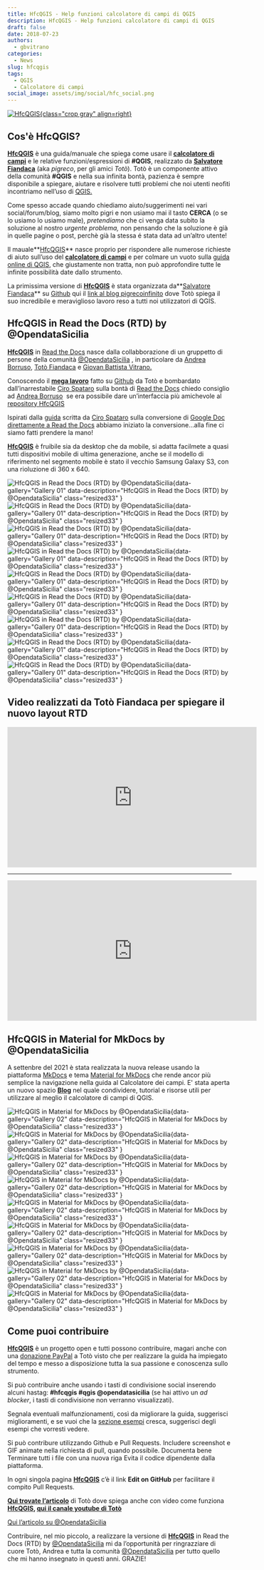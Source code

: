 ```yaml
---
title: HfcQGIS - Help funzioni calcolatore di campi di QGIS
description: HfcQGIS - Help funzioni calcolatore di campi di QGIS
draft: false
date: 2018-07-23
authors:
  - gbvitrano
categories:
  - News
slug: hfcqgis 
tags:
  - QGIS
  - Calcolatore di campi
social_image: assets/img/social/hfc_social.png
---  
```

<style>.md-typeset code { background-color: #fff0;}  </style>
[![HfcQGIS](hfc_social.png "HfcQGIS: Help funzioni calcolatore di campi di QGIS" ){class="crop gray" align=right}](index.md) 

## Cos'è HfcQGIS?
**[HfcQGIS](http://hfcqgis.opendatasicilia.it/it/latest/index.html)** è una guida/manuale che spiega come usare il **[calcolatore di campi](http://hfcqgis.opendatasicilia.it/it/latest/calcolatore_campi/index.html)** e le relative funzioni/espressioni di **#QGIS**, realizzato da **[Salvatore Fiandaca](https://pigrecoinfinito.wordpress.com/)** (aka _pigreco_, per gli amici _Totò_). Totò è un componente attivo della comunità **#QGIS** e nella sua infinita bontà, pazienza è sempre disponibile a spiegare, aiutare e risolvere tutti problemi che noi utenti neofiti incontriamo nell’uso di [QGIS.](https://qgis.org/it/site/)<!-- more -->

Come spesso accade quando chiediamo aiuto/suggerimenti nei vari social/forum/blog, siamo molto pigri e non usiamo mai il tasto **CERCA** (o se lo usiamo lo usiamo male), _pretendiamo_ che ci venga data subito la soluzione al nostro _urgente problema,_ non pensando che la soluzione è già in quelle pagine o post, perchè già la stessa é stata data ad un’altro utente!

Il mauale**[HfcQGIS](http://hfcqgis.opendatasicilia.it/it/latest/index.html)** nasce proprio per rispondere alle numerose richieste di aiuto sull’uso del **[calcolatore di campi](http://hfcqgis.opendatasicilia.it/it/latest/calcolatore_campi/index.html)** e per colmare un vuoto sulla [guida online di QGIS](https://qgis.org/it/docs/index.html), che giustamente non tratta, non può approfondire tutte le infinite possibilità date dallo strumento.

La primissima versione di **[HfcQGIS](http://hfcqgis.opendatasicilia.it/it/latest/index.html)** è stata organizzata da**[Salvatore Fiandaca](https://pigrecoinfinito.wordpress.com/)** su [Github](https://github.com/pigreco/HfcQGIS/blob/master/README.md) qui il [link al blog pigrecoinfinito](https://pigrecoinfinito.wordpress.com/2018/05/21/hfcqgis/) dove Totò spiega il suo incredibile e meraviglioso lavoro reso a tutti noi utilizzatori di QGIS.

## HfcQGIS in Read the Docs (RTD) by @OpendataSicilia
**[HfcQGIS](http://hfcqgis.opendatasicilia.it/it/latest/index.html)** in [Read the Docs](https://docs.readthedocs.io/en/latest/index.html#) nasce dalla collabborazione di un gruppetto di persone della comunità [@OpendataSicilia](http://opendatasicilia.it/) , in particolare da [Andrea Borruso](https://twitter.com/aborruso), [Totò Fiandaca](https://twitter.com/totofiandaca) e [Giovan Battista Vitrano.](https://twitter.com/gbvitrano)

Conoscendo il **[mega lavoro](https://github.com/pigreco/HfcQGIS)** fatto su [Github](https://github.com/pigreco/HfcQGIS) da Totò e bombardato dall’inarrestabile [Ciro Spataro](https://twitter.com/cirospat) sulla bontà di [Read the Docs](https://docs.readthedocs.io/en/latest/index.html#) chiedo consiglio ad [Andrea Borruso](https://twitter.com/aborruso)  se era possibile dare un’interfaccia più amichevole al [repository HfcQGIS](https://github.com/pigreco/HfcQGIS)

Ispirati dalla [guida](http://googledocs.readthedocs.io/it/latest/) scritta da [Ciro Spataro](https://twitter.com/cirospat) sulla conversione di [Google Doc direttamente a Read the Docs](http://googledocs.readthedocs.io/it/latest/) abbiamo iniziato la conversione…alla fine ci siamo fatti prendere la mano!

**[HfcQGIS](http://hfcqgis.opendatasicilia.it/it/latest/index.html)** è fruibile sia da desktop che da mobile, si adatta facilmete a quasi tutti dispositivi mobile di ultima generazione, anche se il modello di riferimento nel segmento mobile è stato il vecchio Samsung Galaxy S3, con una rioluzione di 360 x 640.

![HfcQGIS in Read the Docs (RTD) by @OpendataSicilia](gallery_01/Screenshot_pc_HfcQGIS-Help-funzioni-calcolatore-di-campi-di-QGIS.webp){data-gallery="Gallery 01" data-description="HfcQGIS in Read the Docs (RTD) by @OpendataSicilia" class="resized33" }
![HfcQGIS in Read the Docs (RTD) by @OpendataSicilia](gallery_01/Screenshot_pc_Elenco-funzioni-QGIS.webp){data-gallery="Gallery 01" data-description="HfcQGIS in Read the Docs (RTD) by @OpendataSicilia" class="resized33" }
![HfcQGIS in Read the Docs (RTD) by @OpendataSicilia](gallery_01/Screenshot_pc_Come-aggiungere-colonna-con-area-mq.webp){data-gallery="Gallery 01" data-description="HfcQGIS in Read the Docs (RTD) by @OpendataSicilia" class="resized33" }
![HfcQGIS in Read the Docs (RTD) by @OpendataSicilia](gallery_01/Screenshot_pc_Espressione-CASE.webp){data-gallery="Gallery 01" data-description="HfcQGIS in Read the Docs (RTD) by @OpendataSicilia" class="resized33" }
![HfcQGIS in Read the Docs (RTD) by @OpendataSicilia](gallery_01/Screenshot_tablet_landscape.webp){data-gallery="Gallery 01" data-description="HfcQGIS in Read the Docs (RTD) by @OpendataSicilia" class="resized33" }
![HfcQGIS in Read the Docs (RTD) by @OpendataSicilia](gallery_01/Screenshot_tablet_02.webp){data-gallery="Gallery 01" data-description="HfcQGIS in Read the Docs (RTD) by @OpendataSicilia" class="resized33" }
![HfcQGIS in Read the Docs (RTD) by @OpendataSicilia](gallery_01/Screenshot_tablet_portrait.webp){data-gallery="Gallery 01" data-description="HfcQGIS in Read the Docs (RTD) by @OpendataSicilia" class="resized33" }
![HfcQGIS in Read the Docs (RTD) by @OpendataSicilia](gallery_01/Screenshot_mobile_menu.webp){data-gallery="Gallery 01" data-description="HfcQGIS in Read the Docs (RTD) by @OpendataSicilia" class="resized33" }
![HfcQGIS in Read the Docs (RTD) by @OpendataSicilia](gallery_01/Screenshot_mobile.webp){data-gallery="Gallery 01" data-description="HfcQGIS in Read the Docs (RTD) by @OpendataSicilia" class="resized33" }

## Video realizzati da Totò Fiandaca per spiegare il nuovo layout RTD
<div style="text-align: center;">
<iframe width="560" height="315" src="https://www.youtube-nocookie.com/embed/V0bCA0Vg_Yc?si=T_R6c29UwtEnc3P-" title="YouTube video player" frameborder="0" allow="accelerometer; autoplay; clipboard-write; encrypted-media; gyroscope; picture-in-picture; web-share" allowfullscreen></iframe></div>
<hr>
<div style="text-align: center;">
<iframe width="560" height="315" src="https://www.youtube-nocookie.com/embed/q4HL_JPx-nY?si=5yG1b641XCEvWRnY" title="YouTube video player" frameborder="0" allow="accelerometer; autoplay; clipboard-write; encrypted-media; gyroscope; picture-in-picture; web-share" allowfullscreen></iframe></div>

## HfcQGIS in Material for MkDocs by @OpendataSicilia
A settenbre del 2021 è stata realizzata la nuova release usando la piattaforma [MkDocs](https://www.mkdocs.org/) e tema [Material for MkDocs](https://squidfunk.github.io/mkdocs-material/) che rende ancor più semplice la navigazione nella guida al Calcolatore dei campi. E' stata aperta un nuovo spazio **[Blog](https://hfcqgis.opendatasicilia.it/blog)** nel quale condividere, tutorial e risorse utili per utilizzare al meglio il calcolatore di campi di QGIS.

![HfcQGIS in Material for MkDocs by @OpendataSicilia](gallery_02/hfcqgis_01.png){data-gallery="Gallery 02" data-description="HfcQGIS in Material for MkDocs by @OpendataSicilia" class="resized33" }
![HfcQGIS in Material for MkDocs by @OpendataSicilia](gallery_02/hfcqgis_02.png){data-gallery="Gallery 02" data-description="HfcQGIS in Material for MkDocs by @OpendataSicilia" class="resized33" }
![HfcQGIS in Material for MkDocs by @OpendataSicilia](gallery_02/hfcqgis_03-1.png){data-gallery="Gallery 02" data-description="HfcQGIS in Material for MkDocs by @OpendataSicilia" class="resized33" }
![HfcQGIS in Material for MkDocs by @OpendataSicilia](gallery_02/hfcqgis_03.png){data-gallery="Gallery 02" data-description="HfcQGIS in Material for MkDocs by @OpendataSicilia" class="resized33" }
![HfcQGIS in Material for MkDocs by @OpendataSicilia](gallery_02/hfcqgis_03-2.png){data-gallery="Gallery 02" data-description="HfcQGIS in Material for MkDocs by @OpendataSicilia" class="resized33" }
![HfcQGIS in Material for MkDocs by @OpendataSicilia](gallery_02/hfcqgis_04.png){data-gallery="Gallery 02" data-description="HfcQGIS in Material for MkDocs by @OpendataSicilia" class="resized33" }
![HfcQGIS in Material for MkDocs by @OpendataSicilia](gallery_02/hfcqgis_05.png){data-gallery="Gallery 02" data-description="HfcQGIS in Material for MkDocs by @OpendataSicilia" class="resized33" }
![HfcQGIS in Material for MkDocs by @OpendataSicilia](gallery_02/hfcqgis_06.png){data-gallery="Gallery 02" data-description="HfcQGIS in Material for MkDocs by @OpendataSicilia" class="resized33" }
![HfcQGIS in Material for MkDocs by @OpendataSicilia](gallery_02/hfcqgis_06.png){data-gallery="Gallery 02" data-description="HfcQGIS in Material for MkDocs by @OpendataSicilia" class="resized33" }
## Come puoi contribuire
**[HfcQGIS](http://hfcqgis.opendatasicilia.it/it/latest/index.html)** è un progetto open e tutti possono contribuire, magari anche con una [donazione PayPal](https://www.paypal.me/pigrecoinfinito) a Totò visto che per realizzare la guida ha impiegato del tempo e messo a disposizione tutta la sua passione e conoscenza sullo strumento.

Si può contribuire anche usando i tasti di condivisione social inserendo alcuni hastag: **#hfcqgis #qgis @opendatasicilia** (se hai attivo un _ad blocker_, i tasti di condivisione non verranno visualizzati).

Segnala eventuali malfunzionamenti, così da migliorare la guida, suggerisci miglioramenti, e se vuoi che la [sezione esempi](http://hfcqgis.opendatasicilia.it/it/latest/esempi/index.html) cresca, suggerisci degli esempi che vorresti vedere.

Si può contribure utilizzando Github e Pull Requests. Includere screenshot e GIF animate nella richiesta di pull, quando possibile. Documenta bene Terminare tutti i file con una nuova riga Evita il codice dipendente dalla piattaforma.

In ogni singola pagina **[HfcQGIS](http://hfcqgis.opendatasicilia.it/it/latest/index.html)** c’è il link **Edit on GitHub** per facilitare il compito Pull Requests.

**[Qui trovate l’articolo](https://pigrecoinfinito.wordpress.com/2018/07/23/hfcqgis-in-rtd-by-opendatasicilia/)** di Totò dove spiega anche con video come funziona **[HfcQGIS](http://hfcqgis.opendatasicilia.it/it/latest/index.html), [qui il canale youtube di Totò](https://www.youtube.com/user/vediamo13/videos?view_as=subscriber)**

[Qui l’articolo su @OpendataSicilia](http://opendatasicilia.it/2018/07/23/hfcqgis-rtd-opendatasicilia/)

Contribuire, nel mio piccolo, a realizzare la versione di **[HfcQGIS](http://hfcqgis.opendatasicilia.it/it/latest/index.html)** in Read the Docs (RTD) by [@OpendataSicilia](http://opendatasicilia.it/) mi da l’opportunità per ringrazziare di cuore Totò, Andrea e tutta la comunità [@OpendataSicilia](http://opendatasicilia.it/) per tutto quello che mi hanno insegnato in questi anni. GRAZIE!
